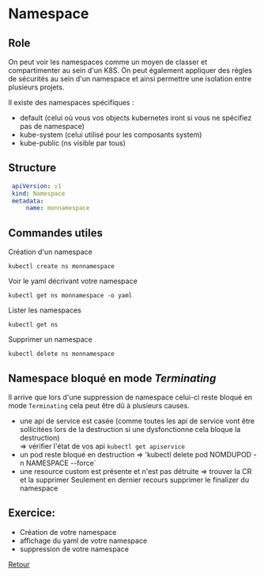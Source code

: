 # Namespace
## Role
On peut voir les namespaces comme un moyen de classer et compartimenter au sein d'un K8S.
On peut également appliquer des règles de sécurités au sein d'un namespace et ainsi permettre une isolation entre plusieurs projets.

Il existe des namespaces spécifiques :
- default (celui où vous vos objects kubernetes iront si vous ne spécifiez pas de namespace)
- kube-system (celui utilisé pour les composants system)
- kube-public (ns visible par tous)

## Structure
```yaml
 apiVersion: v1
 kind: Namespace
 metadata:
     name: monnamespace
```

## Commandes utiles
Création d'un namespace
```
kubectl create ns monnamespace
```
Voir le yaml décrivant votre namespace
```
kubectl get ns monnamespace -o yaml
```

Lister les namespaces
```
kubectl get ns
```
Supprimer un namespace
```
kubectl delete ns monnamespace
```
## Namespace bloqué en mode _Terminating_

Il arrive que lors d'une suppression de namespace celui-ci reste bloqué en mode `Terminating` cela peut être dû à plusieurs causes.
- une api de service est casée (comme toutes les api de service vont être sollicitées lors de la destruction si une dysfonctionne cela bloque la destruction)  
=> vérifier l'état de vos api `kubectl get apiservice`
- un pod reste bloqué en destruction
=> 'kubectl delete pod NOMDUPOD -n NAMESPACE --force`
- une resource custom est présente et n'est pas détruite 
=> trouver la CR et la supprimer
Seulement en dernier recours supprimer le finalizer du namespace

## Exercice:
- Création de votre namespace 
- affichage du yaml de votre namespace
- suppression de votre namespace

[Retour](https://obeyler.github.io/Formation-K8S/)

